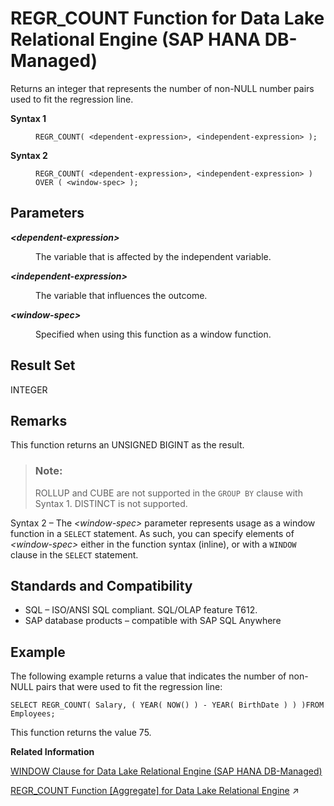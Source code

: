 <!-- loio6ae6fc4e7e5e41489f2f3481cc6f8a3d -->

# REGR\_COUNT Function for Data Lake Relational Engine \(SAP HANA DB-Managed\)

Returns an integer that represents the number of non-NULL number pairs used to fit the regression line.




<dl>
<dt><b>

Syntax 1

</b></dt>
<dd>

```
REGR_COUNT( <dependent-expression>, <independent-expression> );
```



</dd><dt><b>

Syntax 2

</b></dt>
<dd>

```
REGR_COUNT( <dependent-expression>, <independent-expression> )
OVER ( <window-spec> );
```



</dd>
</dl>



<a name="loio6ae6fc4e7e5e41489f2f3481cc6f8a3d__section_mgw_q35_vrb"/>

## Parameters


<dl>
<dt><b>

*<dependent-expression\>*

</b></dt>
<dd>

The variable that is affected by the independent variable.



</dd><dt><b>

*<independent-expression\>*

</b></dt>
<dd>

The variable that influences the outcome.



</dd><dt><b>

*<window-spec\>*

</b></dt>
<dd>

Specified when using this function as a window function.



</dd>
</dl>



<a name="loio6ae6fc4e7e5e41489f2f3481cc6f8a3d__section_hjl_r35_vrb"/>

## Result Set

INTEGER



<a name="loio6ae6fc4e7e5e41489f2f3481cc6f8a3d__section_r2y_r35_vrb"/>

## Remarks

This function returns an UNSIGNED BIGINT as the result.

> ### Note:  
> ROLLUP and CUBE are not supported in the `GROUP BY` clause with Syntax 1. DISTINCT is not supported.

Syntax 2 – The *<window-spec\>* parameter represents usage as a window function in a `SELECT` statement. As such, you can specify elements of *<window-spec\>* either in the function syntax \(inline\), or with a `WINDOW` clause in the `SELECT` statement.



<a name="loio6ae6fc4e7e5e41489f2f3481cc6f8a3d__section_llm_s35_vrb"/>

## Standards and Compatibility

-   SQL – ISO/ANSI SQL compliant. SQL/OLAP feature T612.
-   SAP database products – compatible with SAP SQL Anywhere



<a name="loio6ae6fc4e7e5e41489f2f3481cc6f8a3d__section_ahv_s35_vrb"/>

## Example

The following example returns a value that indicates the number of non-NULL pairs that were used to fit the regression line:

```
SELECT REGR_COUNT( Salary, ( YEAR( NOW() ) - YEAR( BirthDate ) ) )FROM Employees;
```

This function returns the value 75.

**Related Information**  


[WINDOW Clause for Data Lake Relational Engine \(SAP HANA DB-Managed\)](../030-sql-statements/window-clause-for-data-lake-relational-engine-sap-hana-db-managed-c83b61b.md "Defines all or part of a window for use with window functions such as AVG and RANK in a SELECT statement.")

[REGR_COUNT Function \[Aggregate\] for Data Lake Relational Engine](https://help.sap.com/viewer/19b3964099384f178ad08f2d348232a9/2023_4_QRC/en-US/a574c56884f21015b7b6f6bde76a2e6a.html "Returns an integer that represents the number of non-NULL number pairs used to fit the regression line.") :arrow_upper_right:

